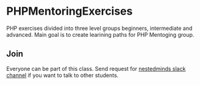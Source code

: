 # PHPMentoringExercises

PHP exercises divided into three level groups beginners, intermediate and advanced. Main goal is to create learining paths for PHP Mentoging group. 

## Join

Everyone can be part of this class. Send request for [nestedminds slack channel](https://nestedminds.slack.com) if you want to talk to other students.


